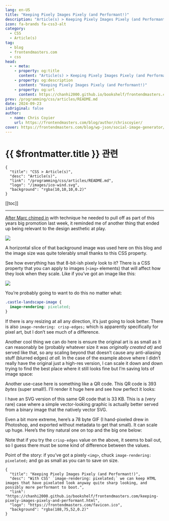 ```yaml
---
lang: en-US
title: "Keeping Pixely Images Pixely (and Performant!)"
description: "Article(s) > Keeping Pixely Images Pixely (and Performant!)"
icon: fa-brands fa-css3-alt
category:
  - CSS
  - Article(s)
tag:
  - blog
  - frontendmasters.com
  - css
head:
  - - meta:
    - property: og:title
      content: "Article(s) > Keeping Pixely Images Pixely (and Performant!)"
    - property: og:description
      content: "Keeping Pixely Images Pixely (and Performant!)"
    - property: og:url
      content: https://chanhi2000.github.io/bookshelf/frontendmasters.com/keeping-pixely-images-pixely-and-performant.html
prev: /programming/css/articles/README.md
date: 2024-09-23
isOriginal: false
author: 
  - name: Chris Coyier
    url: https://frontendmasters.com/blog/author/chriscoyier/
cover: https://frontendmasters.com/blog/wp-json/social-image-generator/v1/image/3972
---
```


# {{ $frontmatter.title }} 관련

```component VPCard
{
  "title": "CSS > Article(s)",
  "desc": "Article(s)",
  "link": "/programming/css/articles/README.md",
  "logo": "/images/ico-wind.svg",
  "background": "rgba(10,10,10,0.2)"
}
```

[[toc]]

---

<SiteInfo
  name="Keeping Pixely Images Pixely (and Performant!)"
  desc="With CSS' `image-rendering: pixelated;` we can keep HTML images that have pixelated look anyway quite sharp looking, and possibly more performant to boot."
  url="https://frontendmasters.com/blog/keeping-pixely-images-pixely-and-performant/"
  logo="https://frontendmasters.com/favicon.ico"
  preview="https://frontendmasters.com/blog/wp-json/social-image-generator/v1/image/3972"/>

[After Marc chimed in](/frontendmasters.com/gradient-text-with-a-drop-shadowm.md) with technique he needed to pull off as part of this years big promotion last week, it reminded me of another thing that ended up being relevant to the design aesthetic at play.

![](https://i0.wp.com/frontendmasters.com/blog/wp-content/uploads/2024/09/Screenshot-2024-09-23-at-2.31.56%E2%80%AFPM.png?resize=1024%2C841&ssl=1)

A horizontal slice of that background image was used here on this blog and the image size was quite tolerably small thanks to this CSS property.

See how everything has that 8-bit-ish pixely look to it? There is a CSS property that you can apply to images (`<img>` elements) that will affect how they look when they scale. Like if you’ve got an image like this:

![](https://i0.wp.com/frontendmasters.com/blog/wp-content/uploads/2024/09/landscape.png?resize=1024%2C512&ssl=1)

You’re probably going to want to do this no matter what:

```css
.castle-landscape-image {
  image-rendering: pixelated;
}
```

If there is any resizing at all any direction, it’s just going to look better. There is also `image-rendering: crisp-edges;` which is apparently specifically for pixel art, but I don’t see much of a difference.

Another cool thing we can do here is ensure the original art is as small as it can reasonably be (probably whatever size it was *originally created at)* and served like that, so any scaling beyond that doesn’t cause any anti-aliasing stuff (blurred edges) *at all.* In the case of the example above where I didn’t really have the original just a high-res version, I can scale it down and down trying to find the best place where it still looks fine but I’m saving lots of image space:

<CodePen
  user="1Marc"
  slug-hash="jOgOYOL"
  title="Pixelated Landscape"
  :default-tab="['css','result']"
  :theme="$isDarkmode ? 'dark': 'light'"/>

Another use-case here is something like a QR code. This QR code is 393 *bytes* (super small!). I’ll render it huge here and see how perfect it looks:

<CodePen
  user="1Marc"
  slug-hash="dyxydMv"
  title="Super Tiny QR code rendered big"
  :default-tab="['css','result']"
  :theme="$isDarkmode ? 'dark': 'light'"/>

I have an SVG version of this same QR code that is 33 KB. This is a (very rare) case where a simple vector-looking graphic is actually better served from a binary image that the natively vector SVG.

Even a bit more extreme, here’s a 78 byte GIF (I hand-pixeled drew in Photoshop, and exported without metadata to get that small). It can scale up huge. Here’s the tiny natural one on top and the big one below:

<CodePen
  user="1Marc"
  slug-hash="NWQWyrO"
  title="78 byte image pixelated"
  :default-tab="['css','result']"
  :theme="$isDarkmode ? 'dark': 'light'"/>

Note that if you try the `crisp-edges` value on the above, it seems to bail out, so I guess there must be some kind of difference between the values.

Point of the story: if you’ve got a pixely `<img>`, chuck `image-rendering: pixelated;` and go as small as you can to save on size.

<!-- TODO: add ARTICLE CARD -->
```component VPCard
{
  "title": "Keeping Pixely Images Pixely (and Performant!)",
  "desc": "With CSS' `image-rendering: pixelated;` we can keep HTML images that have pixelated look anyway quite sharp looking, and possibly more performant to boot.",
  "link": "https://chanhi2000.github.io/bookshelf/frontendmasters.com/keeping-pixely-images-pixely-and-performant.html",
  "logo": "https://frontendmasters.com/favicon.ico",
  "background": "rgba(188,75,52,0.2)"
}
```
